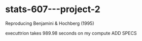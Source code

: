 # stats-607---project-2
Reproducing Benjamini &amp; Hochberg (1995)

executtrion takes 989.98 seconds on my compute ADD SPECS
